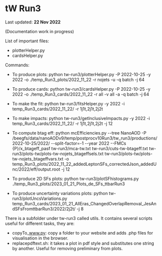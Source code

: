 # tW Run3

Last updated: **22 Nov 2022**

(Documentation work in progress)

List of important files:

 * plotterHelper.py
 * cardsHelper.py

Commands:
 
 * To produce plots:
    python tw-run3/plotterHelper.py -P 2022-10-25 -y 2022 -o ./temp_Run3_plots/2022_11_22 -r nojets -u -q batch -j 64
 * To produce cards:
    python tw-run3/cardsHelper.py -P 2022-10-25 -y 2022 -o ./temp_Run3_cards/2022_11_22 -r all -v all -a -q batch -j 64 
 * To make the fit:
    python tw-run3/fitsHelper.py -y 2022 -i temp_Run3_cards/2022_11_22/ -r 1j1t,2j1t,2j2t
 * To make impacts:
    python tw-run3/getInclusiveImpacts.py -y 2022 -i temp_Run3_cards/2022_11_22/ -r 1j1t,2j1t,2j2t -j 12

 * To compute btag eff:
    python mcEfficiencies.py --tree NanoAOD  -P /beegfs/data/nanoAODv9/temp/postprocv10Run3/tw_run3/productions/2022-10-25/2022/ --split-factor=-1 --year 2022 --FMCs {P}/x_btageff_pasf  tw-run3/mca-tw.txt tw-run3/cuts-tw-btageff.txt  tw-run3/plots-tw/plots-tw-nojets_btageffsels.txt tw-run3/plots-tw/plots-tw-nojets_btageffvars.txt  -o temp_Run3_plots/2022_11_22_addedLeptonSFs_correctedJson_addedUnc/2022/eff/output.root -j 12

 * To produce 2D SFs plots:
    python tw-run3/plotSFhistograms.py ./temp_Run3_plots/2023_01_21_Plots_de_SFs_ttbarRun3
 * To produce uncertainty variations plots:
    python tw-run3/plotUncsVariations.py temp_Run3_cards/2023_01_21_AllEras_ChangedOverlapRemoval_JesAndSFsFromttbarRun3/2022/2j2t/ -j 8

There is a subfolder under tw-run3 called utils. It contains several scripts useful for different tasks, they are:
 * copyTo_www.py: copy a folder to your website and adds .php files for visualisation in the browser.
 * replacepdftext.sh: it takes a plot in pdf style and substitutes one string by another. Useful for removing preliminary from plots.